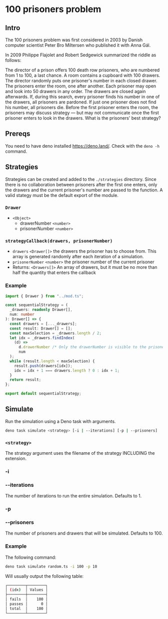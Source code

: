 # 100 prisoners problem

## Intro

The 100 prisoners problem was first considered in 2003 by Danish computer scientist Peter Bro Miltersen who published it with Anna Gál.

In 2009 Philippe Flajolet and Robert Sedgewick summarized the riddle as follows:

The director of a prison offers 100 death row prisoners, who are numbered from 1 to 100, a last chance. A room contains a cupboard with 100 drawers. The director randomly puts one prisoner's number in each closed drawer. The prisoners enter the room, one after another. Each prisoner may open and look into 50 drawers in any order. The drawers are closed again afterwards. If, during this search, every prisoner finds his number in one of the drawers, all prisoners are pardoned. If just one prisoner does not find his number, all prisoners die. Before the first prisoner enters the room, the prisoners may discuss strategy — but may not communicate once the first prisoner enters to look in the drawers. What is the prisoners' best strategy?

## Prereqs

You need to have deno installed https://deno.land/. Check with the `deno -h` command.

## Strategies

Strategies can be created and added to the `./strategies` directory. Since there is no collaboration between prisoners after the first one enters, only the drawers and the current prisoner's number are passed to the function. A valid stategy must be the default export of the module.

### `Drawer`

- `<Object>`
  - drawerNumber `<number>`
  - prisonerNumber `<number>`

### `strategyCallback(drawers, prisonerNumber)`

- `drawers` `<Drawer[]>` the drawers the prisoner has to choose from. This array is generated randomly after each iteration of a simulation.
- `prisonerNumber` `<number>` the prisoner number of the current prisoner
- Returns: `<Drawers[]>` An array of drawers, but it must be no more than half the quantity that enters the callback

### Example

```typescript
import { Drawer } from "../mod.ts";

const sequentialStrategy = (
  _drawers: readonly Drawer[],
  num: number
): Drawer[] => {
  const drawers = [..._drawers];
  const result: Drawer[] = [];
  const maxSelection = _drawers.length / 2;
  let idx = _drawers.findIndex(
    (d) =>
      d.drawerNumber /* Only the drawerNumber is visible to the prisoner when entering the room */ ===
      num
  );
  while (result.length < maxSelection) {
    result.push(drawers[idx]);
    idx = idx + 1 === drawers.length ? 0 : idx + 1;
  }
  return result;
};

export default sequentialStrategy;
```

## Simulate

Run the simulation using a Deno task with arguments.

```bash
deno task simulate <strategy> [-i | --iterations] [-p | --prisoners]
```

### `<strategy>`

The strategy argument uses the filename of the strategy INCLUDING the extension.

### -i

### --iterations

The number of iterations to run the entire simulation. Defaults to 1.

### -p

### --prisoners

The number of prisoners and drawers that will be simulated. Defaults to 100.

### Example

The following command:

```bash
deno task simulate random.ts -i 100 -p 10
```

Will usually output the following table:

```bash
┌────────┬────────┐
│ (idx)  │ Values │
├────────┼────────┤
│ fails  │    100 │
│ passes │      0 │
│ total  │    100 │
└────────┴────────┘
```
